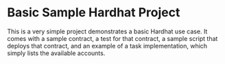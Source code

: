 # Basic Sample Hardhat Project

This is a very simple project demonstrates a basic Hardhat use case. It comes with a sample contract, a test for that contract, a sample script that deploys that contract, and an example of a task implementation, which simply lists the available accounts.
